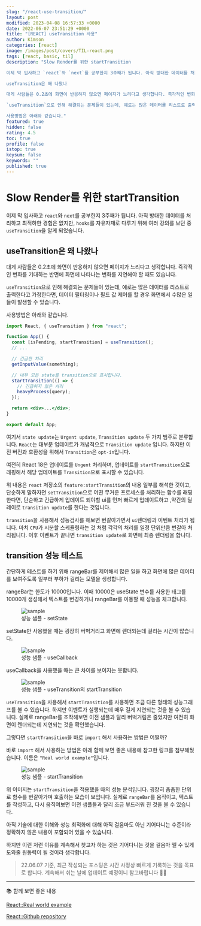 ```yaml
---
slug: "/react-use-transition/"
layout: post
modified: 2023-04-08 16:57:33 +0000
date: 2022-06-07 23:51:29 +0000
title: "[REACT] useTransition 사용"
author: Kimson
categories: [react]
image: /images/post/covers/TIL-react.png
tags: [react, basic, til]
description: "Slow Render를 위한 startTransition

이제 막 입사하고 `react`와 `next`를 공부한지 3주째가 됩니다. 아직 방대한 데이터를 처리하고 최적하한 경험은 없지만, `hooks`를 자유자재로 다루기 위해 여러 강의를 보던 중 `useTransition`을 알게 되었습니다.

useTransition은 왜 나왔나

대게 사람들은 0.2초에 화면이 반응하지 않으면 페이지가 느리다고 생각합니다. 즉각적인 변화를 기대하는 반면에 화면에 나타나는 변화를 지연해야 할 때도 있습니다.

`useTransition`으로 인해 해결되는 문제들이 있는데, 예로는 많은 데이터를 리스트로 출력한다고 가정한다면, 데이터 필터링이나 필드 값 제어를 할 경우 화면에서 수많은 일들이 발생할 수 있습니다.

사용방법은 아래와 같습니다."
featured: true
hidden: false
rating: 4.5
toc: true
profile: false
istop: true
keysum: false
keywords: ""
published: true
---
```


# Slow Render를 위한 startTransition

이제 막 입사하고 `react`와 `next`를 공부한지 3주째가 됩니다. 아직 방대한 데이터를 처리하고 최적하한 경험은 없지만, `hooks`를 자유자재로 다루기 위해 여러 강의를 보던 중 `useTransition`을 알게 되었습니다.

## useTransition은 왜 나왔나

대게 사람들은 0.2초에 화면이 반응하지 않으면 페이지가 느리다고 생각합니다. 즉각적인 변화를 기대하는 반면에 화면에 나타나는 변화를 지연해야 할 때도 있습니다.

`useTransition`으로 인해 해결되는 문제들이 있는데, 예로는 많은 데이터를 리스트로 출력한다고 가정한다면, 데이터 필터링이나 필드 값 제어를 할 경우 화면에서 수많은 일들이 발생할 수 있습니다.

사용방법은 아래와 같습니다.

```jsx
import React, { useTransition } from "react";

function App() {
  const [isPending, startTransition] = useTransition();
  // ...

  // 긴급한 처리
  getInputValue(something);

  // 내부 모든 state를 transition으로 표시합니다.
  startTransition(() => {
    // 긴급하지 않은 처리
    heavyProcess(query);
  });

  return <div>...</div>;
}

export default App;
```

여기서 `state update`는 `Urgent update`, `Transition update` 두 가지 범주로 분류합니다. `React`는 대부분 업데이트가 개념적으로 `Transition update` 입니다. 하지만 이전 버전과 호환성을 위해서 `Transition`은 `opt-in`입니다.

여전히 React 18은 업데이트를 `Ungent` 처리하며, 업데이트를 `startTransition`으로 래핑해서 해당 업데이트를 `Transition`으로 표시할 수 있습니다.

위 내용은 `react` 저장소의 `feature:startTransition`의 내용 일부를 해석한 것이고, 단순하게 말하자면 `setTransition`으로 어떤 무거운 프로세스를 처리하는 함수를 래핑한다면, 단순하고 긴급하게 업데이트 되야할 ui를 먼저 빠르게 업데이트하고 ,약간의 딜레이로 `transition update`를 한다는 것입니다.

`transition`을 사용해서 성능검사를 해보면 번갈아가면서 `ui`렌더링과 이벤트 처리가 됩니다. 마치 `CPU`가 시분할 스케쥴링하는 것 처럼 각각의 처리를 일정 단위만큼 번갈아 처리됩니다.
이후 이벤트가 끝나면 `transition update`로 화면에 최종 렌더링을 합니다.

## transition 성능 테스트

간단하게 테스트를 하기 위해 rangeBar를 제어해서 많은 일을 하고 화면에 많은 데이터를 보여주도록 일부러 부하가 걸리는 모델을 생성합니다.

rangeBar는 한도가 10000입니다. 이때 10000은 useState 변수를 사용한 태그를 10000개 생성해서 텍스트를 변경하거나 rangeBar를 이동할 때 성능을 체크합니다.

<figure class="text-center">
<span class="w-inline-block">
   <img src="https://user-images.githubusercontent.com/71887242/172615547-09a2114a-349b-4b4f-a9b8-80c0ec1bcfe0.png" alt="sample" title="sample">
   <figcaption>성능 샘플 - setState</figcaption>
</span>
</figure>

setState만 사용했을 때는 굉장히 버벅거리고 화면에 렌더되는데 걸리는 시간이 많습니다.

<figure class="text-center">
<span class="w-inline-block">
   <img src="https://user-images.githubusercontent.com/71887242/172615778-68d5d60c-db3a-4f9c-8b74-70b5e8c9d002.png" alt="sample" title="sample">
   <figcaption>성능 샘플 - useCallback</figcaption>
</span>
</figure>

useCallback을 사용했을 때는 큰 차이를 보이지는 못합니다.

<figure class="text-center">
<span class="w-inline-block">
   <img src="https://user-images.githubusercontent.com/71887242/172616260-4ebc668a-02d6-4515-b5f8-b261e6b9fd80.png" alt="sample" title="sample">
   <figcaption>성능 샘플 - useTransition의 startTransition</figcaption>
</span>
</figure>

`useTransition`을 사용해서 `startTransition`를 사용하면 조금 다른 형태의 성능그래프를 볼 수 있습니다. 하지만 이벤트가 실행되는데 매우 길게 지연되는 것을 볼 수 있습니다. 실제로 rangeBar를 조작해보면 이전 샘플과 달리 버벅거림은 줄었지만 여전히 화면이 렌더되는데 지연되는 것을 확인했습니다.

그렇다면 `startTransition`을 바로 `import` 해서 사용하는 방법은 어떨까?

바로 `import` 해서 사용하는 방법은 아래 함께 보면 좋은 내용에 참고한 링크를 첨부해뒀습니다. 이름은 `"Real world example"`입니다.

<figure class="text-center">
<span class="w-inline-block">
   <img src="https://user-images.githubusercontent.com/71887242/172617675-4becbe76-add9-428a-9048-5962fec027c2.png" alt="sample" title="sample">
   <figcaption>성능 샘플 - startTransition</figcaption>
</span>
</figure>

위 이미지는 `startTransition`을 적용했을 때의 성능 분석입니다. 굉장히 촘촘한 단위로 함수를 번갈아가며 호출하는 모습이 보입니다. 실제로 `rangeBar`를 움직이고, 텍스트를 작성하고, 다시 움직여보면 이전 샘플들과 달리 조금 부드러워 진 것을 볼 수 있습니다.

아직 기술에 대한 이해와 성능 최적화에 대해 아직 걸음마도 아닌 기어다니는 수준이라 정확하지 않은 내용이 포함되어 있을 수 있습니다.

하지만 이런 저런 이유를 계속해서 찾고자 하는 것은 기어다니는 것을 걸음마 뗄 수 있게 도와줄 원동력이 될 것이라 생각합니다.

> 22.06.07 기준, 최근 작성되는 포스팅은 시간 사정상 빠르게 기록하는 것을 목표로 합니다. 계속해서 쉬는 날에 업데이트 예정이니 참고바랍니다 🙇‍♂️

---

📚 함께 보면 좋은 내용

[React::Real world example](https://github.com/reactwg/react-18/discussions/65#)

[React::Github repository](https://github.com/facebook/react/blob/42f15b324f50d0fd98322c21646ac3013e30344a/packages/react-dom/src/server/ReactPartialRendererHooks.js#L269)
